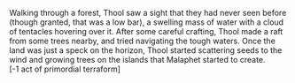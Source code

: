Walking through a forest, Thool saw a sight that they had never seen before (though granted, that was a low bar), a swelling mass of water with a cloud of tentacles hovering over it. After some careful crafting, Thool made a raft from some trees nearby, and tried navigating the tough waters. Once the land was just a speck on the horizon, Thool started scattering seeds to the wind and growing trees on the islands that Malaphet started to create.   
\[-1 act of primordial terraform\]